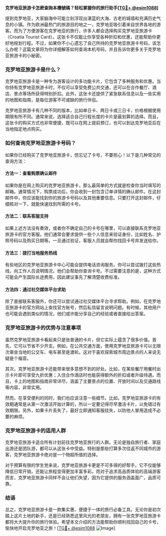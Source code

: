 **克罗地亚旅游卡怎麽查詢本機號碼？轻松掌握你的旅行助手[[TG💪+ @esim1088](https://t.me/s/esim1088)]**

提到克罗地亚，大家脑海中可能立刻浮现出湛蓝的大海、古老的城墙和充满历史气息的小镇。作为欧洲最热门的旅游目的地之一，克罗地亚吸引着来自世界各地的游客。而为了方便游客在克罗地亚的旅行，许多人都会选择购买克罗地亚旅游卡（Croatia Tourist Card）。这张卡不仅能让你享受各种折扣和优惠，还能帮助你更好地规划行程。不过，如果你不小心遗忘了自己所持的克罗地亚旅游卡号码，该怎么办呢？这篇文章将为你详细解答如何查询本机号码，并且告诉你更多关于克罗地亚旅游卡的小秘密。

### 克罗地亚旅游卡是什么？

克罗地亚旅游卡是一种专为游客设计的多功能卡片，它包含了多种服务和优惠。当你持有克罗地亚旅游卡时，不仅可以享受免费公共交通，还可以在合作餐厅、酒店、景点等场所获得特别折扣。此外，这张卡还提供了紧急联系信息以及一些实用的地图和指南，是每位游客不可或缺的旅行伴侣。

克罗地亚旅游卡有几种不同的版本，比如单日卡、两日卡或三日卡，价格根据使用期限有所不同。通常来说，选择适合自己行程长度的卡片是最划算的选择。而且，这张卡的购买方式也非常便捷，既可以在网上提前预订，也可以到达克罗地亚后在当地指定地点购买。

### 如何查询克罗地亚旅游卡号码？

如果你已经购买了克罗地亚旅游卡，但忘记了卡号，不要担心！以下是几种常见的查询方法：

#### 方法一：查看购票确认邮件

如果你是在网上购买的克罗地亚旅游卡，那么最简单的方式就是检查你当时填写的邮箱。通常情况下，购票成功后，你会收到一封包含订单详情的确认邮件。在这封邮件中，你应该能找到你的旅游卡号码以及其他重要信息。只要打开这封邮件，仔细核对一下，就能快速找到所需的卡号。

#### 方法二：联系客服支持

如果上述方法没有奏效，或者你不确定自己的卡号在哪里，可以直接联系克罗地亚旅游卡的官方客服。他们通常会要求提供一些个人信息来验证身份，比如姓名、护照号码以及购买日期等。一旦通过验证，客服人员就会帮你找回卡号并发送给你。

#### 方法三：拨打当地服务热线

有些地区的克罗地亚旅游卡中心可能会提供电话咨询服务。你可以尝试拨打这些热线，向工作人员说明情况，他们会帮助你查询卡号。不过需要注意的是，这种方式可能会产生国际长途费用，因此建议事先了解清楚收费标准。

#### 方法四：通过社交媒体平台求助

除了直接联系客服外，你还可以尝试通过社交媒体平台寻求帮助。例如，在克罗地亚旅游卡的官方网站上查找官方账号，然后私信留言说明问题。有时候，其他用户也可能会遇到类似的情况，他们或许能分享自己的经验或者直接给出答案。

### 克罗地亚旅游卡的优势与注意事项

虽然克罗地亚旅游卡看起来只是张普通的卡片，但它实际上蕴含了很多价值。首先，它可以节省不少开支。例如，在公共交通方面，使用克罗地亚旅游卡可以无限次乘坐当地的公交车、电车甚至是渡轮。这对于喜欢探索城市周边景点的人来说无疑是个福音。

其次，克罗地亚旅游卡还能带来很多意想不到的好处。比如，在某些餐厅用餐时出示卡片即可享受九折优惠；入住合作酒店时也能获得额外的折扣或者升级待遇。而且，卡上的地图和指南非常详尽，涵盖了主要景点的位置、开放时间以及交通路线等内容，非常实用。

然而，在享受便利的同时，我们也应该注意一些细节。比如，克罗地亚旅游卡的有效期通常是从第一次激活开始计算的，所以一定要记得尽早激活卡片，以免错过有效期限。另外，如果卡片丢失了，最好立即通知客服挂失，以防他人冒用造成不必要的麻烦。

### 克罗地亚旅游卡的适用人群

克罗地亚旅游卡适合所有计划前往克罗地亚旅行的人群。无论是独自旅行者、家庭出游还是团队游，都可以从这张卡中受益。特别是那些打算多次往返不同城市的游客，克罗地亚旅游卡绝对是一个物超所值的选择。

对于预算有限的学生党来说，克罗地亚旅游卡更是不可多得的好帮手。它不仅能够降低日常开销，还能让旅程变得更加丰富多彩。而对于追求高品质体验的高端游客而言，克罗地亚旅游卡同样不会让他们失望，因为它提供的服务涵盖面广，品质可靠。

### 结语

总之，克罗地亚旅游卡是一款集实惠、便捷于一体的旅行必备工具。无论你是初次踏上这片土地的新手，还是已经熟悉这里风光的老朋友，拥有一张克罗地亚旅游卡都将大大提升你的旅行体验。希望本文介绍的方法能帮助你顺利找回自己的卡号，愉快地开启克罗地亚之旅！[[TG💪+ @esim1088](https://t.me/s/esim1088) ![Image](https://i.postimg.cc/4NQfJmqS/Snipaste-2025-05-13-00-14-12.png)]